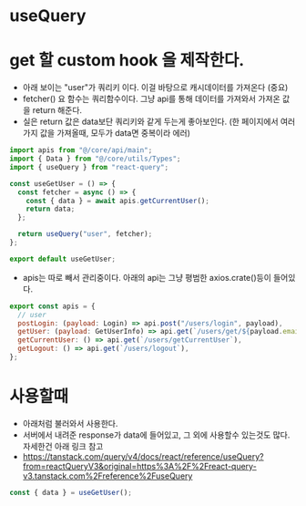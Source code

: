 # useQuery

# get 할 custom hook 을 제작한다.
- 아래 보이는 "user"가 쿼리키 이다. 이걸 바탕으로 캐시데이터를 가져온다 (중요)
- fetcher() 요 함수는 쿼리함수이다. 그냥 api를 통해 데이터를 가져와서 가져온 값을 return 해준다.
- 실은 return 값은 data보단 쿼리키와 같게 두는게 좋아보인다. (한 페이지에서 여러가지 값을 가져올때, 모두가 data면 중복이라 에러)

```js
import apis from "@/core/api/main";
import { Data } from "@/core/utils/Types";
import { useQuery } from "react-query";

const useGetUser = () => {
  const fetcher = async () => {
    const { data } = await apis.getCurrentUser();
    return data;
  };

  return useQuery("user", fetcher);
};

export default useGetUser;

```

- apis는 따로 빼서 관리중이다. 아래의 api는 그냥 평범한 axios.crate()등이 들어있다.
```js 
export const apis = {
  // user
  postLogin: (payload: Login) => api.post("/users/login", payload),
  getUser: (payload: GetUserInfo) => api.get(`/users/get/${payload.email}`),
  getCurrentUser: () => api.get(`/users/getCurrentUser`),
  getLogout: () => api.get(`/users/logout`),
};
```

# 사용할때
- 아래처럼 불러와서 사용한다.
- 서버에서 내려준 response가 data에 들어있고, 그 외에 사용할수 있는것도 많다. 자세한건 아래 링크 참고 
- https://tanstack.com/query/v4/docs/react/reference/useQuery?from=reactQueryV3&original=https%3A%2F%2Freact-query-v3.tanstack.com%2Freference%2FuseQuery
```js
const { data } = useGetUser();
```
